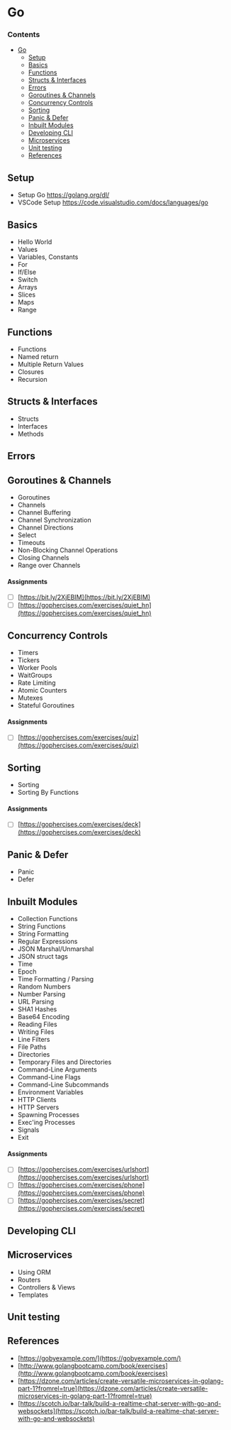 # Go

### Contents
- [Go](#go)
    - [Setup](#setup)
    - [Basics](#basics)
    - [Functions](#functions)
    - [Structs & Interfaces](#structs-interfaces)
    - [Errors](#errors)
    - [Goroutines & Channels](#goroutines-and-channels)
    - [Concurrency Controls](#concurrency-controls)
    - [Sorting](#sorting)
    - [Panic & Defer](#panic-and-defer)
    - [Inbuilt Modules](#inbuilt-modules)
    - [Developing CLI](#developing-cli)
    - [Microservices](#microservices)
    - [Unit testing](#unit-testing)
    - [References](#references)


## Setup
- Setup Go https://golang.org/dl/
- VSCode Setup https://code.visualstudio.com/docs/languages/go

## Basics
- Hello World
- Values
- Variables, Constants
- For
- If/Else
- Switch
- Arrays
- Slices
- Maps
- Range

## Functions
- Functions
- Named return 
- Multiple Return Values
- Closures
- Recursion

## Structs & Interfaces
- Structs
- Interfaces
- Methods

## Errors

## Goroutines & Channels
- Goroutines
- Channels
- Channel Buffering
- Channel Synchronization
- Channel Directions
- Select
- Timeouts
- Non-Blocking Channel Operations
- Closing Channels
- Range over Channels

#### Assignments
- [ ] [https://bit.ly/2XjEBIM](https://bit.ly/2XjEBIM)
- [ ] [https://gophercises.com/exercises/quiet_hn](https://gophercises.com/exercises/quiet_hn)

## Concurrency Controls
- Timers
- Tickers
- Worker Pools
- WaitGroups
- Rate Limiting
- Atomic Counters
- Mutexes
- Stateful Goroutines
#### Assignments
- [ ] [https://gophercises.com/exercises/quiz](https://gophercises.com/exercises/quiz)

## Sorting
- Sorting
- Sorting By Functions
#### Assignments
- [ ] [https://gophercises.com/exercises/deck](https://gophercises.com/exercises/deck)

## Panic & Defer
- Panic
- Defer

## Inbuilt Modules
- Collection Functions
- String Functions
- String Formatting
- Regular Expressions
- JSON Marshal/Unmarshal
- JSON struct tags
- Time
- Epoch
- Time Formatting / Parsing
- Random Numbers
- Number Parsing
- URL Parsing
- SHA1 Hashes
- Base64 Encoding
- Reading Files
- Writing Files
- Line Filters
- File Paths
- Directories
- Temporary Files and Directories
- Command-Line Arguments
- Command-Line Flags
- Command-Line Subcommands
- Environment Variables
- HTTP Clients
- HTTP Servers
- Spawning Processes
- Exec'ing Processes
- Signals
- Exit
#### Assignments
- [ ] [https://gophercises.com/exercises/urlshort](https://gophercises.com/exercises/urlshort)
- [ ] [https://gophercises.com/exercises/phone](https://gophercises.com/exercises/phone)
- [ ] [https://gophercises.com/exercises/secret](https://gophercises.com/exercises/secret)
 
## Developing CLI

## Microservices
- Using ORM
- Routers
- Controllers & Views
- Templates

## Unit testing

## References
- [https://gobyexample.com/](https://gobyexample.com/)
- [http://www.golangbootcamp.com/book/exercises](http://www.golangbootcamp.com/book/exercises)
- [https://dzone.com/articles/create-versatile-microservices-in-golang-part-1?fromrel=true](https://dzone.com/articles/create-versatile-microservices-in-golang-part-1?fromrel=true)
- [https://scotch.io/bar-talk/build-a-realtime-chat-server-with-go-and-websockets](https://scotch.io/bar-talk/build-a-realtime-chat-server-with-go-and-websockets)
